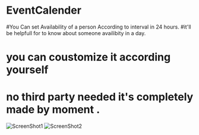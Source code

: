 # EventCalender

#You Can set Availability of a person According to interval in 24 hours.
#it'll be helpfull for  to know about someone availibity in a day.

# you can coustomize it according yourself
# no third party needed it's completely made by moment .

![ScreenShot1](http://server.myspace-shack.com/d23/926788c0-b225-4d44-a418-723af8201059.png)
![ScreenShot2](http://server.myspace-shack.com/d23/56b239aa-43f0-4645-af41-8b1b60ba7dd5.png)
